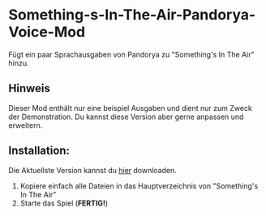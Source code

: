 # Something-s-In-The-Air-Pandorya-Voice-Mod
Fügt ein paar Sprachausgaben von Pandorya zu "Something's In The Air" hinzu.

## Hinweis
Dieser Mod enthält nur eine beispiel Ausgaben und dient nur zum Zweck der Demonstration.
Du kannst diese Version aber gerne anpassen und erweitern.

## Installation:
Die Aktuellste Version kannst du [hier](https://github.com/x-J-Dev-x/Something-s-In-The-Air-Pandorya-Voice-Mod/releases) downloaden.

1. Kopiere einfach alle Dateien in das Hauptverzeichnis von "Something's In The Air" 
2. Starte das Spiel (**FERTIG!**)

